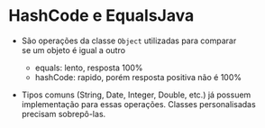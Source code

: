 # HashCode e EqualsJava

- São operações da classe `Object` utilizadas para comparar  
se um objeto é igual a outro  
  
  - equals: lento, resposta 100%
  - hashCode: rapido, porém resposta positiva não é 100%
  
- Tipos comuns (String, Date, Integer, Double, etc.) já possuem  
implementação para essas operações. Classes personalisadas  
precisam sobrepô-las.
